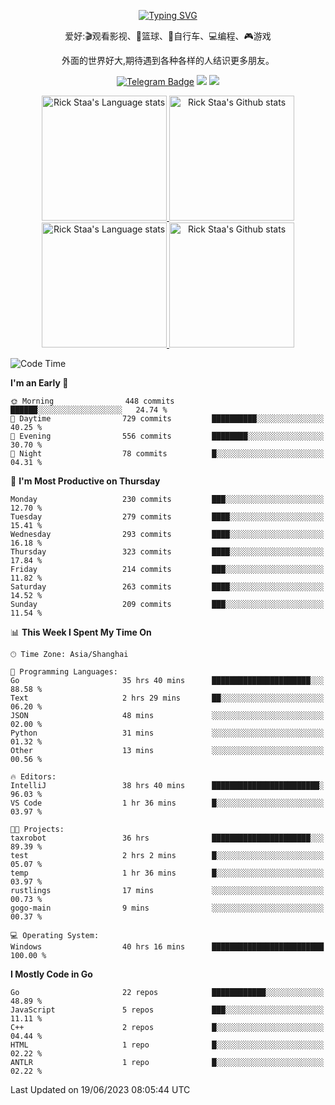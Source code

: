 <div align="center"> 

[![Typing SVG](https://readme-typing-svg.herokuapp.com?size=25&duration=2500&color=eeeeee&vCenter=true&width=200&height=40&lines=Hi+there+%F0%9F%91%8B%F0%9F%8F%BB;I'm+DanBai)](https://git.io/typing-svg)

爱好:🎬观看影视、🏀篮球、🚴自行车、💻编程、🎮游戏

外面的世界好大,期待遇到各种各样的人结识更多朋友。

[![Telegram Badge](https://img.shields.io/badge/-Telegram-blue?style=flat&logo=Telegram&logoColor=white)](https://t.me/danbai9420) 
[![](https://img.shields.io/badge/-Blog-brightgreen?style=flat&logo=Blogger&logoColor=white)](https://p00q.cn)
[![](https://img.shields.io/badge/-Email-red?style=flat&logo=Mail.Ru&logoColor=white)](mailto:danbai@88.com)
</div>

<!-- Light Mode -->
<div align="center"> 
<a href="https://github.com/anuraghazra/github-readme-stats#gh-light-mode-only">
<img height=200 src="https://github-readme-stats.vercel.app/api/top-langs/?username=danbai225&layout=compact&langs_count=10&hide_border=1&role=OWNER,COLLABORATOR#gh-light-mode-only" alt="Rick Staa's Language stats" />
</a>
<a href="https://github.com/anuraghazra/github-readme-stats#gh-light-mode-only">
<img height=200 src="https://github-readme-stats.vercel.app/api?username=danbai225&show_icons=true&count_private=true&line_height=28&hide_border=1&include_all_commits=true&card_width=450&role=OWNER,COLLABORATOR&exclude_repo=github-readme-stats#gh-light-mode-only" alt="Rick Staa's Github stats" />
</a>
</div>

<!-- Dark Mode -->
<div align="center"> 
<a href="https://github.com/anuraghazra/github-readme-stats#gh-dark-mode-only">
<img height=200 src="https://github-readme-stats.vercel.app/api/top-langs/?username=danbai225&layout=compact&langs_count=10&hide_border=1&role=OWNER,COLLABORATOR&theme=github_dark#gh-dark-mode-only" alt="Rick Staa's Language stats" />
</a>
<a href="https://github.com/anuraghazra/github-readme-stats#gh-dark-mode-only">
<img height=200 src="https://github-readme-stats.vercel.app/api?username=danbai225&show_icons=true&count_private=true&line_height=28&hide_border=1&include_all_commits=true&card_width=450&role=OWNER,COLLABORATOR&exclude_repo=github-readme-stats&theme=github_dark#gh-dark-mode-only" alt="Rick Staa's Github stats" />
</a>
</div>

<!--START_SECTION:waka-->
![Code Time](http://img.shields.io/badge/Code%20Time-467%20hrs%2021%20mins-blue)

**I'm an Early 🐤** 

```text
🌞 Morning                448 commits         ██████░░░░░░░░░░░░░░░░░░░   24.74 % 
🌆 Daytime                729 commits         ██████████░░░░░░░░░░░░░░░   40.25 % 
🌃 Evening                556 commits         ████████░░░░░░░░░░░░░░░░░   30.70 % 
🌙 Night                  78 commits          █░░░░░░░░░░░░░░░░░░░░░░░░   04.31 % 
```
📅 **I'm Most Productive on Thursday** 

```text
Monday                   230 commits         ███░░░░░░░░░░░░░░░░░░░░░░   12.70 % 
Tuesday                  279 commits         ████░░░░░░░░░░░░░░░░░░░░░   15.41 % 
Wednesday                293 commits         ████░░░░░░░░░░░░░░░░░░░░░   16.18 % 
Thursday                 323 commits         ████░░░░░░░░░░░░░░░░░░░░░   17.84 % 
Friday                   214 commits         ███░░░░░░░░░░░░░░░░░░░░░░   11.82 % 
Saturday                 263 commits         ████░░░░░░░░░░░░░░░░░░░░░   14.52 % 
Sunday                   209 commits         ███░░░░░░░░░░░░░░░░░░░░░░   11.54 % 
```


📊 **This Week I Spent My Time On** 

```text
🕑︎ Time Zone: Asia/Shanghai

💬 Programming Languages: 
Go                       35 hrs 40 mins      ██████████████████████░░░   88.58 % 
Text                     2 hrs 29 mins       ██░░░░░░░░░░░░░░░░░░░░░░░   06.20 % 
JSON                     48 mins             ░░░░░░░░░░░░░░░░░░░░░░░░░   02.00 % 
Python                   31 mins             ░░░░░░░░░░░░░░░░░░░░░░░░░   01.32 % 
Other                    13 mins             ░░░░░░░░░░░░░░░░░░░░░░░░░   00.56 % 

🔥 Editors: 
IntelliJ                 38 hrs 40 mins      ████████████████████████░   96.03 % 
VS Code                  1 hr 36 mins        █░░░░░░░░░░░░░░░░░░░░░░░░   03.97 % 

🐱‍💻 Projects: 
taxrobot                 36 hrs              ██████████████████████░░░   89.39 % 
test                     2 hrs 2 mins        █░░░░░░░░░░░░░░░░░░░░░░░░   05.07 % 
temp                     1 hr 36 mins        █░░░░░░░░░░░░░░░░░░░░░░░░   03.97 % 
rustlings                17 mins             ░░░░░░░░░░░░░░░░░░░░░░░░░   00.73 % 
gogo-main                9 mins              ░░░░░░░░░░░░░░░░░░░░░░░░░   00.37 % 

💻 Operating System: 
Windows                  40 hrs 16 mins      █████████████████████████   100.00 % 
```

**I Mostly Code in Go** 

```text
Go                       22 repos            ████████████░░░░░░░░░░░░░   48.89 % 
JavaScript               5 repos             ███░░░░░░░░░░░░░░░░░░░░░░   11.11 % 
C++                      2 repos             █░░░░░░░░░░░░░░░░░░░░░░░░   04.44 % 
HTML                     1 repo              █░░░░░░░░░░░░░░░░░░░░░░░░   02.22 % 
ANTLR                    1 repo              █░░░░░░░░░░░░░░░░░░░░░░░░   02.22 % 
```




 Last Updated on 19/06/2023 08:05:44 UTC
<!--END_SECTION:waka-->
